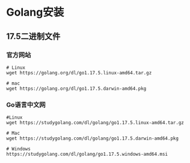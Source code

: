 # Golang安装

## 17.5二进制文件

### 官方网站

```shell
# Linux
wget https://golang.org/dl/go1.17.5.linux-amd64.tar.gz

# mac
wget https://golang.org/dl/go1.17.5.darwin-amd64.pkg
```

### Go语言中文网

```shell
#Linux
wget https://studygolang.com/dl/golang/go1.17.5.linux-amd64.tar.gz

# Mac
wget https://studygolang.com/dl/golang/go1.17.5.darwin-amd64.pkg

# Windows
https://studygolang.com/dl/golang/go1.17.5.windows-amd64.msi
```



